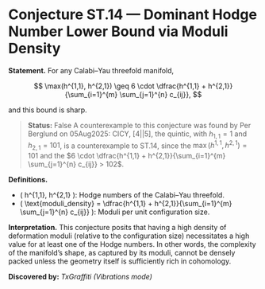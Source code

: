 # Conjecture ST.14 — Dominant Hodge Number Lower Bound via Moduli Density

**Statement.**
For any Calabi–Yau threefold manifold,

$$
\max(h^{1,1}, h^{2,1}) \geq 6 \cdot \dfrac{h^{1,1} + h^{2,1}}{\sum_{i=1}^{m} \sum_{j=1}^{n} c_{ij}},
$$

and this bound is sharp.

> **Status:** <span class="badge status-refuted">False</span>
A counterexample to this conjecture was found by Per Berglund on 05Aug2025: CICY, [4||5], the quintic, with $h_{1,1}=1$ and $h_{2,1}=101$, is a counterexample to ST.14, since the $\max(h^{1,1}, h^{2,1})=101$ and the $6 \cdot \dfrac{h^{1,1} + h^{2,1}}{\sum_{i=1}^{m} \sum_{j=1}^{n} c_{ij}} > 102$.

**Definitions.**

- \( h^{1,1}, h^{2,1} \): Hodge numbers of the Calabi–Yau threefold.
- \( \text{moduli\_density} = \dfrac{h^{1,1} + h^{2,1}}{\sum_{i=1}^{m} \sum_{j=1}^{n} c_{ij}} \): Moduli per unit configuration size.

**Interpretation.**
This conjecture posits that having a high density of deformation moduli (relative to the configuration size) necessitates a high value for at least one of the Hodge numbers. In other words, the complexity of the manifold’s shape, as captured by its moduli, cannot be densely packed unless the geometry itself is sufficiently rich in cohomology.

**Discovered by:** *TxGraffiti (Vibrations mode)*
